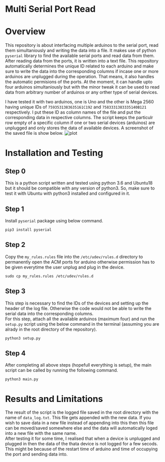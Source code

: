 # Multi Serial Port Read

# Overview
This repository is about interfacing multiple arduinos to the serial port, read them simultaniously and writing the data into a file. It makes use of python `pyserial` library to find the available serial ports and read data from them. After reading data from the ports, it is written into a text file. This repository automatically determines the unique ID related to each arduino and make sure to write the data into the corresponding columns if incase one or more arduinos are unplugged during the operation. That means, it also handles the automatic permisions of the ports. At the moment, it can handle upto four arduinos simultaniously but with the minor tweak it can be used to read data from arbitrary number of arduinos or any orther type of serial devices.  

I have tested it with two arduinos, one is Uno and the other is Mega 2560 having unique IDs of `7593531383635161C192` and `7583331383335140B121` respectively. I put these ID as column names of the file and put the corresponding data in respective columns. The script keeps the particulr row empty of a specific column if one or two serial devices (arduinos) are unplugged and only stores the data of available devices. A screenshot of the saved file is show below.
![plot](./directory_1/directory_2/.../directory_n/plot.png)

# Installation and Testing
## Step 0
This is a python script written and tested using python 3.6 and Ubuntu18 but it should be compatible with any version of python3. So, make sure to test it with Ubuntu with python3 installed and configured in it.  

## Step 1
Install `pyserial` package using below command.  
```
pip3 install pyserial 
```

## Step 2
Copy the `my_rules.rules` file into the `/etc/udev/rules.d` directory to permanently open the ACM ports for arduino otherwise permission has to be given everytime the user unplug and plug in the device.
```
sudo cp my_rules.rules /etc/udev/rules.d
```

## Step 3
This step is necessary to find the IDs of the devices and setting up the header of the log file. Otherwise the code would not be able to write the serial data into the corresponding columns.  
For this step, attach all the available arduinos (maximum four) and run the `setup.py` script using the below command in the terminal (assuming you are alrady in the root directory of the repository).
```
python3 setup.py
```

## Step 4
After completing all above steps (hopefull everything is setup), the main script can be called by running the following command.
```
python3 main.py
```


# Results and Limitations
The result of the script is the logged file saved in the root directory with the name of `data_log.txt`. This file gets appended with the new data. If you wish to save data in a new file instead of appending into this then this file can be moved/saved somewhere else and the data will automatically loged into a new file with the same name.  
After testing it for some time, I realised that when a device is unplugged and plugged in then the data of the thata device is not logged for a few secods. This might be because of the restart time of arduino and time of occupying the port and sending data into. 


